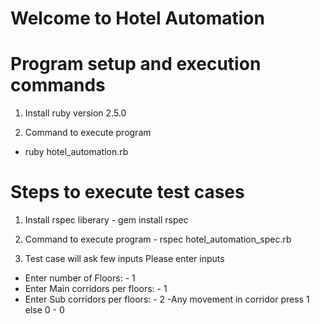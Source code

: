 # Welcome to Hotel Automation

# Program setup and execution commands

1. Install ruby version 2.5.0

2. Command to execute program

  - ruby hotel_automation.rb

# Steps to execute test cases
  
  1. Install rspec liberary
    - gem install rspec

  2. Command to execute program
   	- rspec hotel_automation_spec.rb
   
  3. Test case will ask few inputs Please enter inputs
   
   - Enter number of Floors: - 1
   - Enter Main corridors per floors: - 1
   - Enter Sub corridors per floors: - 2
   -Any movement in corridor press 1 else 0 - 0


